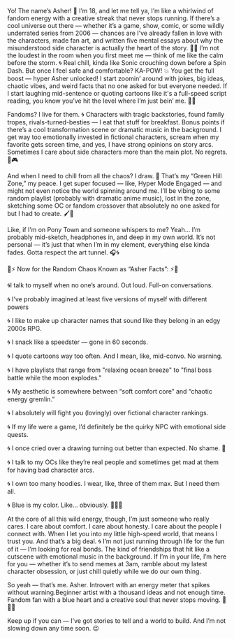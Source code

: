 
Yo! The name’s Asher! 💙 I’m 18, and let me tell ya, I’m like a whirlwind of fandom energy with a creative streak that never stops running. If there’s a cool universe out there — whether it’s a game, show, comic, or some wildly underrated series from 2006 — chances are I’ve already fallen in love with the characters, made fan art, and written five mental essays about why the misunderstood side character is actually the heart of the story. 💨💙
I’m not the loudest in the room when you first meet me — think of me like the calm before the storm. 🌀 Real chill, kinda like Sonic crouching down before a Spin Dash. But once I feel safe and comfortable? KA-POW! 💥 You get the full boost — hyper Asher unlocked! I start zoomin’ around with jokes, big ideas, chaotic vibes, and weird facts that no one asked for but everyone needed. If I start laughing mid-sentence or quoting cartoons like it's a full-speed script reading, you know you’ve hit the level where I’m just bein’ me. 💙💬

Fandoms? I live for them. 🌀 Characters with tragic backstories, found family tropes, rivals-turned-besties — I eat that stuff for breakfast. Bonus points if there’s a cool transformation scene or dramatic music in the background. I get way too emotionally invested in fictional characters, scream when my favorite gets screen time, and yes, I have strong opinions on story arcs. Sometimes I care about side characters more than the main plot. No regrets. 💎🎮

And when I need to chill from all the chaos? I draw. 🎨 That’s my “Green Hill Zone,” my peace. I get super focused — like, Hyper Mode Engaged — and might not even notice the world spinning around me. I’ll be vibing to some random playlist (probably with dramatic anime music), lost in the zone, sketching some OC or fandom crossover that absolutely no one asked for but I had to create. 🖌️💙

Like, if I’m on Pony Town and someone whispers to me? Yeah... I’m probably mid-sketch, headphones in, and deep in my own world. It’s not personal — it’s just that when I’m in my element, everything else kinda fades. Gotta respect the art tunnel. 🎧🌀

💙⚡ Now for the Random Chaos Known as “Asher Facts”: ⚡💙

🌀I talk to myself when no one’s around. Out loud. Full-on conversations.

🌀 I’ve probably imagined at least five versions of myself with different powers

🌀 I like to make up character names that sound like they belong in an edgy 2000s RPG.

🌀 I snack like a speedster — gone in 60 seconds.

🌀 I quote cartoons way too often. And I mean, like, mid-convo. No warning.

🌀 I have playlists that range from "relaxing ocean breeze" to "final boss battle while the moon explodes."

🌀 My aesthetic is somewhere between “soft comfort core” and “chaotic energy gremlin.”

🌀 I absolutely will fight you (lovingly) over fictional character rankings.

🌀 If my life were a game, I’d definitely be the quirky NPC with emotional side quests.

🌀 I once cried over a drawing turning out better than expected. No shame. 💙

🌀 I talk to my OCs like they’re real people and sometimes get mad at them for having bad character arcs.

🌀 I own too many hoodies. I wear, like, three of them max. But I need them all.

🌀 Blue is my color. Like… obviously. 💙💙💙

At the core of all this wild energy, though, I’m just someone who really cares. I care about comfort. I care about honesty. I care about the people I connect with. When I let you into my little high-speed world, that means I trust you. And that’s a big deal. 🌀
I’m not just running through life for the fun of it — I’m looking for real bonds. The kind of friendships that hit like a cutscene with emotional music in the background. If I’m in your life, I’m here for you — whether it’s to send memes at 3am, ramble about my latest character obsession, or just chill quietly while we do our own thing.

So yeah — that’s me. Asher. Introvert with an energy meter that spikes without warning.Beginner artist with a thousand ideas and not enough time. Fandom fan with a blue heart and a creative soul that never stops moving. 💙💨💫

Keep up if you can — I’ve got stories to tell and a world to build. And I’m not slowing down any time soon. 😉
